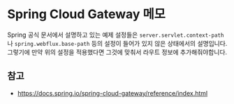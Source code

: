 # Spring Cloud Gateway 메모
Spring 공식 문서에서 설명하고 있는 예제 설정들은 
`server.servlet.context-path` 나 `spring.webflux.base-path` 등의 
설정이 들어가 있지 않은 상태에서의 설명입니다.
그렇기에 만약 위의 설정을 적용했다면 그것에 맞춰서 라우트 정보에 추가해줘야합니다.

## 참고
- https://docs.spring.io/spring-cloud-gateway/reference/index.html
